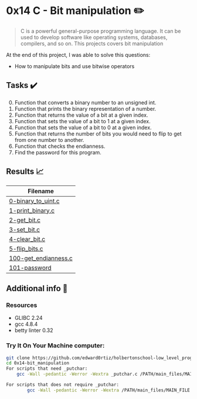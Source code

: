 # 0x14 C - Bit manipulation :pencil2:

> C is a powerful general-purpose programming language. It can be used to develop software like operating systems, databases, compilers, and so on. This projects covers bit manipulation

At the end of this project, I was able to solve this questions:
  
* How to manipulate bits and use bitwise operators

## Tasks :heavy_check_mark:

0. Function that converts a binary number to an unsigned int.
1. Function that prints the binary representation of a number.
2. Function that returns the value of a bit at a given index.
3. Function that sets the value of a bit to 1 at a given index.
4. Function that sets the value of a bit to 0 at a given index.
5. Function that returns the number of bits you would need to flip to get from one number to another.
6. Function that checks the endianness.
7. Find the password for this program.


## Results :chart_with_upwards_trend:

| Filename |
| ------ |
| [0-binary_to_uint.c](https://github.com/edward0rtiz/holbertonschool-low_level_programming/blob/master/0x14-bit_manipulation/0-binary_to_uint.c)|
| [1-print_binary.c](https://github.com/edward0rtiz/holbertonschool-low_level_programming/blob/master/0x14-bit_manipulation/1-print_binary.c)|
| [2-get_bit.c](https://github.com/edward0rtiz/holbertonschool-low_level_programming/blob/master/0x14-bit_manipulation/2-get_bit.c)|
| [3-set_bit.c](https://github.com/edward0rtiz/holbertonschool-low_level_programming/blob/master/0x14-bit_manipulation/3-set_bit.c)|
| [4-clear_bit.c](https://github.com/edward0rtiz/holbertonschool-low_level_programming/blob/master/0x14-bit_manipulation/4-clear_bit.c)|
| [5-flip_bits.c](https://github.com/edward0rtiz/holbertonschool-low_level_programming/blob/master/0x14-bit_manipulation/5-flip_bits.c)|
| [100-get_endianness.c](https://github.com/edward0rtiz/holbertonschool-low_level_programming/blob/master/0x14-bit_manipulation/100-get_endianness.c)|
| [101-password](https://github.com/edward0rtiz/holbertonschool-low_level_programming/blob/master/0x14-bit_manipulation/101-password)|


## Additional info :construction:
### Resources

- GLIBC 2.24
- gcc 4.8.4
- betty linter 0.32



### Try It On Your Machine computer:	
```bash
git clone https://github.com/edward0rtiz/holbertonschool-low_level_programming.git
cd 0x14-bit_manipulation
For scripts that need _putchar:
    gcc -Wall -pedantic -Werror -Wextra _putchar.c /PATH/main_files/MAIN_FILE.c FILENAME.c -o NEW_FILENAME

For scripts that does not require _putchar:
        gcc -Wall -pedantic -Werror -Wextra /PATH/main_files/MAIN_FILE.c FILENAME.c -o NEW_FILENAME
```
